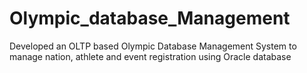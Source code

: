 # Olympic_database_Management
Developed an OLTP based Olympic Database Management System to manage nation, athlete and event registration using Oracle database  
